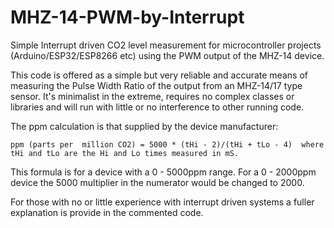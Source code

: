# MHZ-14-PWM-by-Interrupt

Simple Interrupt driven CO2 level measurement  for microcontroller projects (Arduino/ESP32/ESP8266 etc) using the PWM output of the MHZ-14 device.

This code is offered as a simple but very reliable and accurate means of measuring the Pulse Width Ratio of the output from an MHZ-14/17 type sensor.  It's minimalist in the extreme,  requires no complex classes or libraries and will run with little or no  interference  to other running code.   

The ppm calculation is that supplied by the device manufacturer:  

    ppm (parts per  million CO2) = 5000 * (tHi - 2)/(tHi + tLo - 4)  where tHi and tLo are the Hi and Lo times measured in mS.  

This formula is for a device with a 0 - 5000ppm range.  For a 0 - 2000ppm device the 5000 multiplier in the numerator would be changed to 2000.

For those with no or little experience with interrupt driven systems a fuller explanation is provide in the commented code.  


